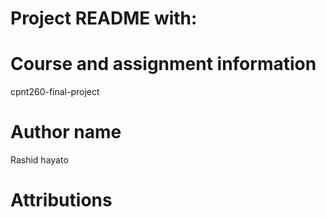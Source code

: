 # Project README with:

# Course and assignment information
cpnt260-final-project
# Author name
Rashid hayato
# Attributions
